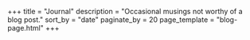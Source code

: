 +++
title = "Journal"
description = "Occasional musings not worthy of a blog post."
sort_by = "date"
paginate_by = 20
page_template = "blog-page.html"
+++
